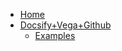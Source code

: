 <!-- _sidebar.md -->

* [Home](/)
* [Docsify+Vega+Github](/docsify_vega_github/)
  * [Examples](/docsify_vega_github/example.md)
